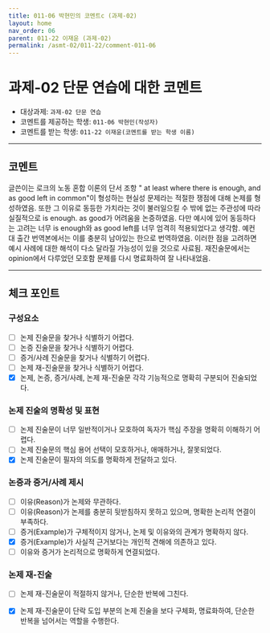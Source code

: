 ```yaml
---
title: 011-06 박현민의 코멘트c (과제-02) 
layout: home
nav_order: 06
parent: 011-22 이재윤 (과제-02)
permalink: /asmt-02/011-22/comment-011-06
---
```


# 과제-02 단문 연습에 대한 코멘트

- 대상과제: `과제-02 단문 연습`
- 코멘트를 제공하는 학생: `011-06 박현민(작성자)` 
- 코멘트를 받는 학생: `011-22 이재윤(코멘트를 받는 학생 이름)` 

---

## 코멘트

글쓴이는 로크의 노동 혼합 이론의 단서 조항 " at least where there is enough, and as good left in common"이 형성하는 현실성 문제라는 적절한 쟁점에 대해 논제를 형성하였음.
또한 그 이유로 동등한 가치라는 것이 불러일으킬 수 밖에 없는 주관성에 따라 실질적으로 is enough. as good가 어려움을 논증하였음.
다만 예시에 있어  동등하다는 고려는 너무 is enough와 as good left를 너무 엄격히 적용되었다고 생각함. 예컨대 출간 번역본에서는 이를 충분히 남아있는 한으로 번역하였음. 이러한 점을 고려하면 예시 사례에 대한 해석이 다소 달라질 가능성이 있을 것으로 사료됨.
재진술문에서는opinion에서 다루었던 모호함 문제를 다시 명료화하여 잘 나타내었음.
 

---

## 체크 포인트

### **구성요소**
- [ ] 논제 진술문을 찾거나 식별하기 어렵다.
- [ ] 논증 진술문을 찾거나 식별하기 어렵다.
- [ ] 증거/사례 진술문을 찾거나 식별하기 어렵다.
- [ ] 논제 재-진술문을 찾거나 식별하기 어렵다.
- [x] 논제, 논증, 증거/사례, 논제 재-진술문 각각 기능적으로 명확히 구분되어 진술되었다.

### **논제 진술의 명확성 및 표현**  
- [ ] 논제 진술문이 너무 일반적이거나 모호하여 독자가 핵심 주장을 명확히 이해하기 어렵다.  
- [ ] 논제 진술문의 핵심 용어 선택이 모호하거나, 애매하거나, 잘못되었다.  
- [x] 논제 진술문이 필자의 의도를 명확하게 전달하고 있다.  

### **논증과 증거/사례 제시**  
- [ ] 이유(Reason)가 논제와 무관하다.
- [ ] 이유(Reason)가 논제를 충분히 뒷받침하지 못하고 있으며, 명확한 논리적 연결이 부족하다.  
- [ ] 증거(Example)가 구체적이지 않거나, 논제 및 이유와의 관계가 명확하지 않다. 
- [x] 증거(Example)가 사실적 근거보다는 개인적 견해에 의존하고 있다.  
- [ ] 이유와 증거가 논리적으로 명확하게 연결되었다.  

### **논제 재-진술**  
- [ ] 논제 재-진술문이 적절하지 않거나, 단순한 반복에 그친다.   
- [x] 논제 재-진술문이 단락 도입 부분의 논제 진술을 보다 구체화, 명료화하여, 단순한 반복을 넘어서는 역할을 수행한다.  

